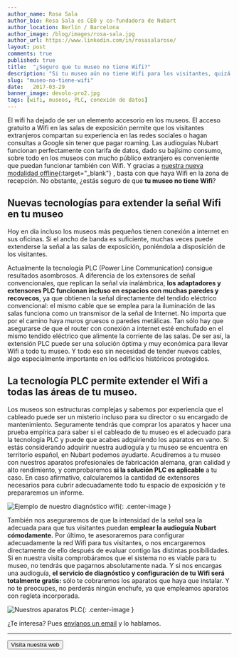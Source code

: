 ```yaml
---
author_name: Rosa Sala
author_bio: Rosa Sala es CEO y co-fundadora de Nubart
author_location: Berlín / Barcelona
author_image: /blog/images/rosa-sala.jpg
author_url: https://www.linkedin.com/in/rosasalarose/
layout: post
comments: true
published: true
title:  "¿Seguro que tu museo no tiene Wifi?"
description: "Si tu museo aún no tiene Wifi para los visitantes, quizá puedas remediarlo ampliando el internet de tus oficinas mediante la tecnología PLC"
slug: "museo-no-tiene-wifi"
date:   2017-03-29
banner_image: devolo-pro2.jpg
tags: [wifi, museos, PLC, conexión de datos]
---
```


El wifi ha dejado de ser un elemento accesorio en los museos. El acceso gratuito a Wifi en las salas de exposición permite que los visitantes extranjeros compartan su experiencia en las redes sociales o hagan consultas a Google sin tener que pagar roaming. Las audioguías Nubart funcionan perfectamente con tarifa de datos, dado su bajísimo consumo, sobre todo en los museos con mucho público extranjero es conveniente que puedan funcionar también con Wifi. Y gracias a 
[nuestra nueva modalidad offline](/posts/2018-01-03-audioruta-nubart-offline.md){:target="_blank"}
, basta con que haya Wifi en la zona de recepción. 
No obstante, ¿estás seguro de que **tu museo no tiene Wifi**?

<!--more-->

## Nuevas tecnologías para extender la señal Wifi en tu museo

Hoy en día incluso los museos más pequeños tienen conexión a internet en sus oficinas. Si el ancho de banda es suficiente, muchas veces puede extenderse la señal a las salas de exposición, poniéndola a disposición de los visitantes.  

Actualmente la tecnología PLC (Power Line Communication) consigue resultados asombrosos. A diferencia de los extensores de señal convencionales, que replican la señal vía inalámbrica, **los adaptadores y extensores PLC funcionan incluso en espacios con muchas paredes y recovecos**, ya que obtienen la señal directamente del tendido eléctrico convencional: el mismo cable que se emplea para la iluminación de las salas funciona como un transmisor de la señal de Internet. No importa que por el camino haya muros gruesos o paredes metálicas. Tan sólo hay que asegurarse de que el router con conexión a internet esté enchufado en el mismo tendido eléctrico que alimente la corriente de las salas. De ser así, la extensión PLC puede ser una solución óptima y muy económica para llevar Wifi a todo tu museo. Y todo eso sin necesidad de tender nuevos cables, algo especialmente importante en los edificios históricos protegidos. 

## La tecnología PLC permite extender el Wifi a todas las áreas de tu museo.

Los museos son estructuras complejas y sabemos por experiencia que el cableado puede ser un misterio incluso para su director o su encargado de mantenimiento. Seguramente tendrás que comprar los aparatos y hacer una prueba empírica para saber si el cableado de tu museo es el adecuado para la tecnología PLC y puede que acabes adquiriendo los aparatos en vano. Si estás considerando adquirir nuestra audioguía y tu museo se encuentra en territorio español, en Nubart podemos ayudarte. Acudiremos a tu museo con nuestros aparatos profesionales de fabricación alemana, gran calidad y alto rendimiento, y comprobaremos **si la solución PLC es aplicable** a tu caso. En caso afirmativo, calcularemos la cantidad de extensores necesarios para cubrir adecuadamente todo tu espacio de exposición y te prepararemos un informe. 

![Ejemplo de nuestro diagnóstico wifi]({{site.baseurl}}/images/posts/diagnostico-wifi-nubart.png){: .center-image }

También nos aseguraremos de que la intensidad de la señal sea la adecuada para que tus visitantes puedan **emplear la audioguía Nubart cómodamente.** Por último, te asesoraremos para configurar adecuadamente la red Wifi para tus visitantes, o nos encargaremos directamente de ello después de evaluar contigo las distintas posibilidades. Si en nuestra visita comprobáramos que el sistema no es viable para tu museo, no tendrás que pagarnos absolutamente nada. Y si nos encargas una audioguía, **el servicio de diagnóstico y configuración de tu Wifi será totalmente gratis:** sólo te cobraremos los aparatos que haya que instalar. Y no te preocupes, no perderás ningún enchufe, ya que empleamos aparatos con regleta incorporada.

![Nuestros aparatos PLC]({{site.baseurl}}/images/posts/devolo-pro2.jpg){: .center-image }

¿Te interesa? Pues [envíanos un email](mailto:info@nubart.eu) y lo hablamos. 

***


<form action="../../../../../es">
    <input type="submit" value="Visita nuestra web" />
</form>

